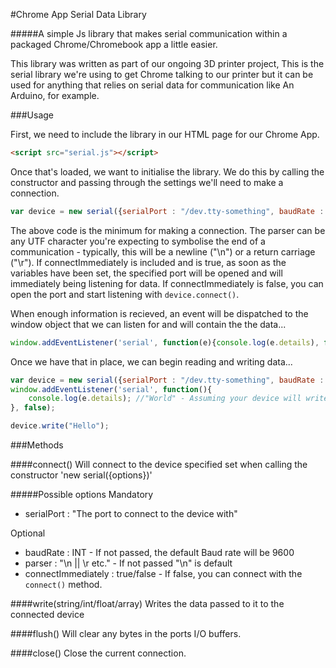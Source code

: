 #Chrome App Serial Data Library

#####A simple Js library that makes serial communication within a packaged Chrome/Chromebook app a little easier.

This library was written as part of our ongoing 3D printer project, This is the serial library we're using to get Chrome talking to our printer but it can be used for anything that relies on serial data for communication like An Arduino, for example.

###Usage

First, we need to include the library in our HTML page for our Chrome App.

```HTML
<script src="serial.js"></script>
```

Once that's loaded, we want to initialise the library. We do this by calling the constructor and passing through the settings we'll need to make a connection.

```Javascript
var device = new serial({serialPort : "/dev.tty-something", baudRate : 19200, parser : "\n", connectImmediately : true})
```

The above code is the minimum for making a connection. The parser can be any UTF character you're expecting to symbolise the end of a communication - typically, this will be a newline ("\n") or a return carriage ("\r"). If connectImmediately is included and is true, as soon as the variables have been set, the specified port will be opened and will immediately being listening for data. If connectImmediately is false, you can open the port and start listening with `device.connect()`.

When enough information is recieved, an event will be dispatched to the window object that we can listen for and will contain the the data...

```Javascript
window.addEventListener('serial', function(e){console.log(e.details), false})
```

Once we have that in place, we can begin reading and writing data...

```Javascript
var device = new serial({serialPort : "/dev.tty-something", baudRate : 19200, parser : "\n"});
window.addEventListener('serial', function(){
	console.log(e.details); //"World" - Assuming your device will write world when recieving "Hello"
}, false);

device.write("Hello");
```

###Methods

####connect()
Will connect to the device specified set when calling the constructor 'new serial({options})'

#####Possible options
Mandatory
+ serialPort : "The port to connect to the device with"

Optional
+ baudRate : INT - If not passed, the default Baud rate will be 9600
+ parser : "\n || \r etc." - If not passed "\n" is default
+ connectImmediately : true/false - If false, you can connect with the `connect()` method.

####write(string/int/float/array)
Writes the data passed to it to the connected device

####flush()
Will clear any bytes in the ports I/O buffers.

####close()
Close the current connection.


